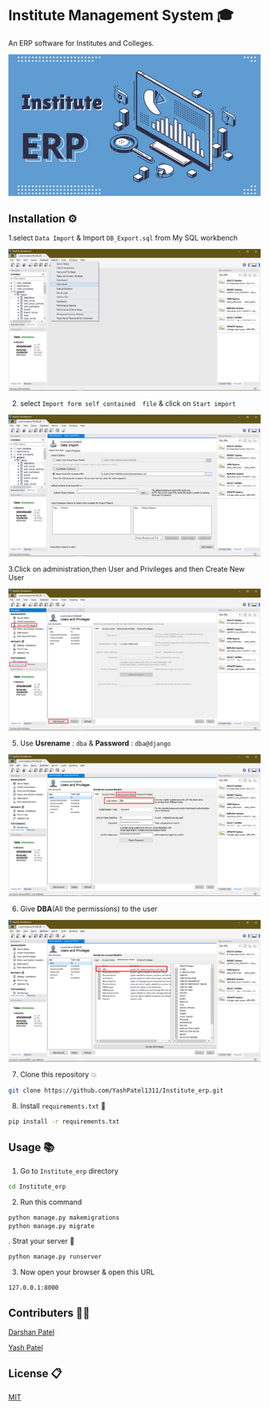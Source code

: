 # Institute Management System 🎓

An ERP software for Institutes and Colleges.

<img src="images/Institute.png">


## Installation ⚙️

1.select ``` Data Import ``` & Import ```DB_Export.sql``` from My SQL workbench   

<img src="images/database.png">


2. select ``` Import form self contained  file ``` & click on ``` Start import ```


<img src="images/database2.png">


3.Click on administration,then User and Privileges and then Create New User

<img src="images/database3.png">

5. Use **Usrename** :  ```dba``` & **Password** : ```dba@django```

<img src="images/database4.png">

6. Give **DBA**(All the permissions) to the user

<img src="images/database5.png">

7. Clone this repository 💥
```bash
git clone https://github.com/YashPatel1311/Institute_erp.git
```
8. Install ```requirements.txt``` 🎉
```bash
pip install -r requirements.txt
```

## Usage 📚

1. Go to ```Institute_erp``` directory
```bash
cd Institute_erp
```
2. Run this command 
```bash
python manage.py makemigrations
python manage.py migrate
```

. Strat your server 🚀
```bash
python manage.py runserver
```

3. Now open your browser & open this URL 
```bash
127.0.0.1:8000
```


## Contributers 👨‍💻

[Darshan Patel](https://github.com/darshanpatel44)

[Yash Patel](https://github.com/YashPatel1311)

## License 📋
[MIT](https://choosealicense.com/licenses/mit/)
